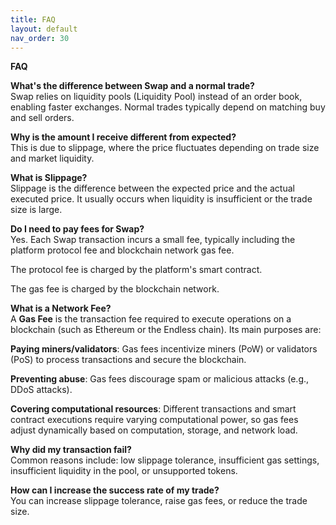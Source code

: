 ```yaml
---
title: FAQ
layout: default
nav_order: 30
---
```


**FAQ**

**What's the difference between Swap and a normal trade?**\
Swap relies on liquidity pools (Liquidity Pool) instead of an order book, enabling faster exchanges. Normal trades typically depend on matching buy and sell orders.

**Why is the amount I receive different from expected?**\
This is due to slippage, where the price fluctuates depending on trade size and market liquidity.

**What is Slippage?**\
Slippage is the difference between the expected price and the actual executed price. It usually occurs when liquidity is insufficient or the trade size is large.

**Do I need to pay fees for Swap?**\
Yes. Each Swap transaction incurs a small fee, typically including the platform protocol fee and blockchain network gas fee.

The protocol fee is charged by the platform's smart contract.

The gas fee is charged by the blockchain network.

**What is a Network Fee?**\
A **Gas Fee** is the transaction fee required to execute operations on a blockchain (such as Ethereum or the Endless chain). Its main purposes are:

**Paying miners/validators**: Gas fees incentivize miners (PoW) or validators (PoS) to process transactions and secure the blockchain.

**Preventing abuse**: Gas fees discourage spam or malicious attacks (e.g., DDoS attacks).

**Covering computational resources**: Different transactions and smart contract executions require varying computational power, so gas fees adjust dynamically based on computation, storage, and network load.

**Why did my transaction fail?**\
Common reasons include: low slippage tolerance, insufficient gas settings, insufficient liquidity in the pool, or unsupported tokens.

**How can I increase the success rate of my trade?**\
You can increase slippage tolerance, raise gas fees, or reduce the trade size.
